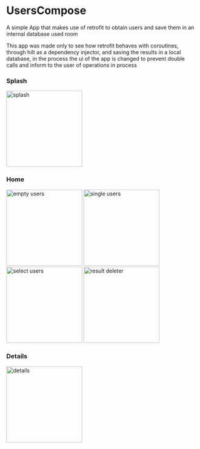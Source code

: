 # UsersCompose
A simple App that makes use of retrofit to obtain users and save them in an internal database used room

This app was made only to see how retrofit behaves with coroutines, through hilt as a dependency injector, and saving the results in a local database, in the process the ui of the app is changed to prevent double calls and inform to the user of operations in process

### Splash 

<p>
  <img src="https://i.imgur.com/RoG0dvQ.png" alt="splash" width="200"/>
 </p>

### Home
<p>
  <img src="https://i.imgur.com/ENtSScr.png" alt="empty users" width="200"/>
  <img src="https://i.imgur.com/4H6hNpQ.png" alt="single users" width="200"/>
  <img src="https://i.imgur.com/FDisKRp.png" alt="select users" width="200"/>
   <img src="https://i.imgur.com/YEHijNV.png" alt="result deleter" width="200"/>
</p>
 
 
 ### Details 

<p>
  <img src="https://i.imgur.com/WWyhKbw.png" alt="details" width="200"/>
 </p>
